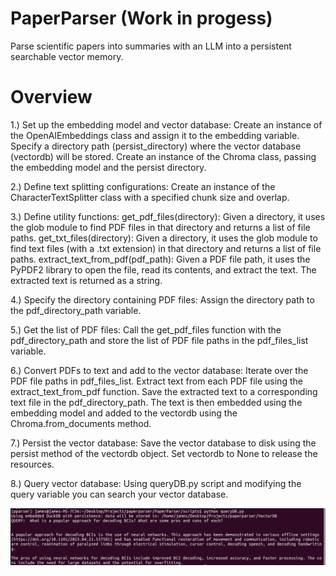 # PaperParser (Work in progess)
Parse scientific papers into summaries with an LLM into a persistent searchable vector memory.


# Overview
1.) Set up the embedding model and vector database:
    Create an instance of the OpenAIEmbeddings class and assign it to the embedding variable.
    Specify a directory path (persist_directory) where the vector database (vectordb) will be stored.
    Create an instance of the Chroma class, passing the embedding model and the persist directory.

2.) Define text splitting configurations:
    Create an instance of the CharacterTextSplitter class with a specified chunk size and overlap.

3.) Define utility functions:
    get_pdf_files(directory): Given a directory, it uses the glob module to find PDF files in that directory and returns a list of file paths.
    get_txt_files(directory): Given a directory, it uses the glob module to find text files (with a .txt extension) in that directory and returns a list of file paths.
    extract_text_from_pdf(pdf_path): Given a PDF file path, it uses the PyPDF2 library to open the file, read its contents, and extract the text. The extracted text is returned as a string.

4.) Specify the directory containing PDF files:
    Assign the directory path to the pdf_directory_path variable.

5.) Get the list of PDF files:
    Call the get_pdf_files function with the pdf_directory_path and store the list of PDF file paths in the pdf_files_list variable.
    

6.) Convert PDFs to text and add to the vector database:
    Iterate over the PDF file paths in pdf_files_list.
    Extract text from each PDF file using the extract_text_from_pdf function.
    Save the extracted text to a corresponding text file in the pdf_directory_path.
    The text is then embedded using the embedding model and added to the vectordb using the Chroma.from_documents method.

7.) Persist the vector database:
    Save the vector database to disk using the persist method of the vectordb object.
    Set vectordb to None to release the resources.

8.) Query vector database:
    Using queryDB.py script and modifying the query variable you can search your vector database. 
   
![Example of query and response](https://github.com/J-Burgess/PaperParser/blob/main/Markdown_Journal/figures/screenshotA.png?raw=true)
